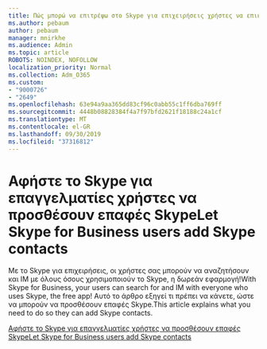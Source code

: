 ```yaml
---
title: Πώς μπορώ να επιτρέψω στο Skype για επιχειρήσεις χρήστες να επικοινωνούν με τους χρήστες του Skype
ms.author: pebaum
author: pebaum
manager: mnirkhe
ms.audience: Admin
ms.topic: article
ROBOTS: NOINDEX, NOFOLLOW
localization_priority: Normal
ms.collection: Adm_O365
ms.custom:
- "9000726"
- "2649"
ms.openlocfilehash: 63e94a9aa365dd83cf96c0abb55c1ff6dba769ff
ms.sourcegitcommit: 4448b08828384f4a7f97bfd2621f18188c24a1cf
ms.translationtype: MT
ms.contentlocale: el-GR
ms.lasthandoff: 09/30/2019
ms.locfileid: "37316812"
---
```

# <a name="let-skype-for-business-users-add-skype-contacts"></a><span data-ttu-id="2638d-102">Αφήστε το Skype για επαγγελματίες χρήστες να προσθέσουν επαφές Skype</span><span class="sxs-lookup"><span data-stu-id="2638d-102">Let Skype for Business users add Skype contacts</span></span>

<span data-ttu-id="2638d-103">Με το Skype για επιχειρήσεις, οι χρήστες σας μπορούν να αναζητήσουν και IM με όλους όσους χρησιμοποιούν το Skype, η δωρεάν εφαρμογή!</span><span class="sxs-lookup"><span data-stu-id="2638d-103">With Skype for Business, your users can search for and IM with everyone who uses Skype, the free app!</span></span> <span data-ttu-id="2638d-104">Αυτό το άρθρο εξηγεί τι πρέπει να κάνετε, ώστε να μπορούν να προσθέσουν επαφές Skype.</span><span class="sxs-lookup"><span data-stu-id="2638d-104">This article explains what you need to do so they can add Skype contacts.</span></span>

[<span data-ttu-id="2638d-105">Αφήστε το Skype για επαγγελματίες χρήστες να προσθέσουν επαφές Skype</span><span class="sxs-lookup"><span data-stu-id="2638d-105">Let Skype for Business users add Skype contacts</span></span>](https://docs.microsoft.com/skypeforbusiness/set-up-skype-for-business-online/let-skype-for-business-users-add-skype-contacts)